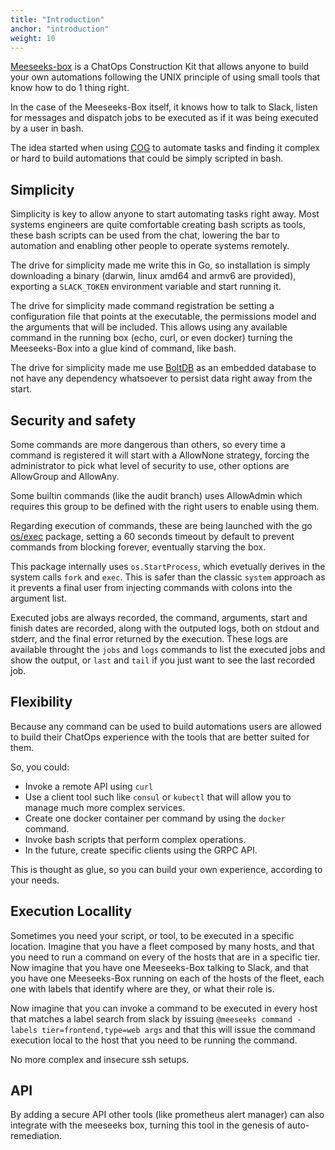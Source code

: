 ```yaml
---
title: "Introduction"
anchor: "introduction"
weight: 10
---
```


[Meeseeks-box](https://github.com/pcarranza/meeseeks-box) is a ChatOps
Construction Kit that allows anyone to build your own automations following the
UNIX principle of using small tools that know how to do 1 thing right.

In the case of the Meeseeks-Box itself, it knows how to talk to Slack, listen
for messages and dispatch jobs to be executed as if it was being executed by a
user in bash.

The idea started when using [COG](https://github.com/operable/cog) to automate
tasks and finding it complex or hard to build automations that could be simply
scripted in bash.

## Simplicity

Simplicity is key to allow anyone to start automating tasks right away. Most
systems engineers are quite comfortable creating bash scripts as tools, these
bash scripts can be used from the chat, lowering the bar to automation and
enabling other people to operate systems remotely.

The drive for simplicity made me write this in Go, so installation is simply
downloading a binary (darwin, linux amd64 and armv6 are provided), exporting
a `SLACK_TOKEN` environment variable and start running it.

The drive for simplicity made command registration be setting a configuration
file that points at the executable, the permissions model and the arguments
that will be included. This allows using any available command in the running
box (echo, curl, or even docker) turning the Meeseeks-Box into a glue kind of
command, like bash.

The drive for simplicity made me use
[BoltDB](https://github.com/coreos/bbolt) as an embedded database to not have
any dependency whatsoever to persist data right away from the start.

## Security and safety

Some commands are more dangerous than others, so every time a command is
registered it will start with a AllowNone strategy, forcing the administrator
to pick what level of security to use, other options are AllowGroup and
AllowAny.

Some builtin commands (like the audit branch) uses AllowAdmin which requires
this group to be defined with the right users to enable using them.

Regarding execution of commands, these are being launched with the go
[os/exec](https://golang.org/pkg/os/exec/#CommandContext) package, setting a
60 seconds timeout by default to prevent commands from blocking forever,
eventually starving the box.

This package internally uses `os.StartProcess`, which evetually derives in
the system calls `fork` and `exec`. This is safer than the classic `system`
approach as it prevents a final user from injecting commands with colons into
the argument list.

Executed jobs are always recorded, the command, arguments, start and finish
dates are recorded, along with the outputed logs, both on stdout and stderr,
and the final error returned by the execution. These logs are available
throught the `jobs` and `logs` commands to list the executed jobs and show
the output, or `last` and `tail` if you just want to see the last recorded
job.

## Flexibility

Because any command can be used to build automations users are allowed to
build their ChatOps experience with the tools that are better suited for them.

So, you could:

- Invoke a remote API using `curl`
- Use a client tool such like `consul` or `kubectl` that will allow you to manage much more complex services.
- Create one docker container per command by using the `docker` command.
- Invoke bash scripts that perform complex operations.
- In the future, create specific clients using the GRPC API.

This is thought as glue, so you can build your own experience, according to your needs.

## Execution Locallity

Sometimes you need your script, or tool, to be executed in a specific
location. Imagine that you have a fleet composed by many hosts, and that you
need to run a command on every of the hosts that are in a specific tier.
Now imagine that you have one Meeseeks-Box talking to Slack, and that you
have one Meeseeks-Box running on each of the hosts of the fleet, each one
with labels that identify where are they, or what their role is.

Now imagine that you can invoke a command to be executed in every host that
matches a label search from slack by issuing `@meeseeks command -labels
tier=frontend,type=web args` and that this will issue the command execution
local to the host that you need to be running the command.

No more complex and insecure ssh setups.

## API

By adding a secure API other tools (like prometheus alert manager) can also
integrate with the meeseeks box, turning this tool in the genesis of
auto-remediation.
